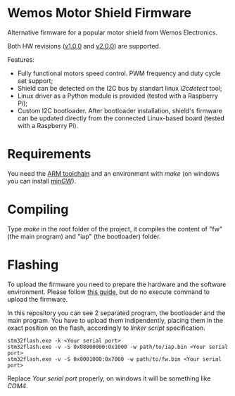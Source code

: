 # Wemos Motor Shield Firmware
Alternative firmware for a popular motor shield from Wemos Electronics.

Both HW revisions ([v1.0.0](https://wiki.wemos.cc/products:retired:motor_shield_v1.0.0) and [v2.0.0](https://wiki.wemos.cc/products:d1_mini_shields:motor_shield)) are supported.

Features:
* Fully functional motors speed control. PWM frequency and duty cycle set support;
* Shield can be detected on the I2C bus by standart linux _i2cdetect_ tool;
* Linux driver as a Python module is provided (tested with a Raspberry Pi);
* Custom I2C bootloader. After bootloader installation, shield's firmware can be updated directly from the connected Linux-based board (tested with a Raspberry Pi).

# Requirements
You need the [ARM toolchain](https://developer.arm.com/tools-and-software/open-source-software/developer-tools/gnu-toolchain/gnu-rm/downloads) and an environment with *make* (on windows you can install [minGW](http://www.mingw.org/)).

# Compiling
Type *make* in the root folder of the project, it compiles the content of "fw" (the main program) and "iap" (the bootloader) folder.

# Flashing
To upload the firmware you need to prepare the hardware and the software environment. Please follow [this guide](https://github.com/thomasfredericks/wemos_motor_shield), but do no execute command to upload the firmware. 

In this repository you can see 2 separated program, the bootloader and the main program. You have to upload them indipendently, placing them in the exact position on the flash, accordingly to *linker script* specification.

    stm32flash.exe -k <Your serial port>
    stm32flash.exe -v -S 0x08000000:0x1000 -w path/to/iap.bin <Your serial port>
    stm32flash.exe -v -S 0x8001000:0x7000 -w path/to/fw.bin <Your serial port>
    
Replace *Your serial port* properly, on windows it will be something like *COM4*.

